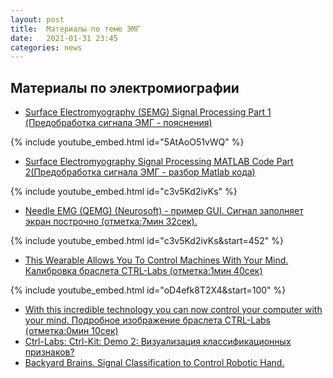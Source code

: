 ```yaml
---
layout: post
title:  Материалы по теме ЭМГ
date:   2021-01-31 23:45
categories: news
---
```

## Материалы по электромиографии
* [Surface Electromyography (SEMG) Signal Processing Part 1 (Предобработка сигнала ЭМГ - пояснения)](https://www.youtube.com/watch?v=5AtAoO51vWQ&t=0s)

{% include youtube_embed.html id="5AtAoO51vWQ" %}

* [Surface Electromyography Signal Processing MATLAB Code Part 2(Предобработка сигнала ЭМГ - разбор Matlab кода)](https://www.youtube.com/watch?v=c3v5Kd2ivKs&t=0s)

{% include youtube_embed.html id="c3v5Kd2ivKs" %}

* [Needle EMG (QEMG) (Neurosoft) - пример GUI. Сигнал заполняет экран построчно (отметка:7мин 32сек).](https://www.youtube.com/watch?v=FMBsPjqsHfg&t=452s)

{% include youtube_embed.html id="c3v5Kd2ivKs&start=452" %}

* [This Wearable Allows You To Control Machines With Your Mind. Калибровка браслета CTRL-Labs (отметка:1мин 40сек)](https://www.youtube.com/watch?v=oD4efk8T2X4&list=WL&index=3&t=113s)

{% include youtube_embed.html id="oD4efk8T2X4&start=100" %}

* [With this incredible technology you can now control your computer with your mind. Подробное изображение браслета CTRL-Labs (отметка:0мин 10сек)](https://www.youtube.com/watch?v=MtVblwlMQcI)
* [Ctrl-Labs: Ctrl-Kit: Demo 2: Визуализация классификационных признаков?](https://www.youtube.com/watch?v=8ENo4JcTFV0)
* [Backyard Brains. Signal Classification to Control Robotic Hand.](https://www.youtube.com/watch?v=0eoGGj9SDeE)


